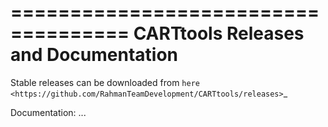    
====================================
CARTtools Releases and Documentation
====================================

Stable releases can be downloaded from `here <https://github.com/RahmanTeamDevelopment/CARTtools/releases>`_

Documentation: ...
